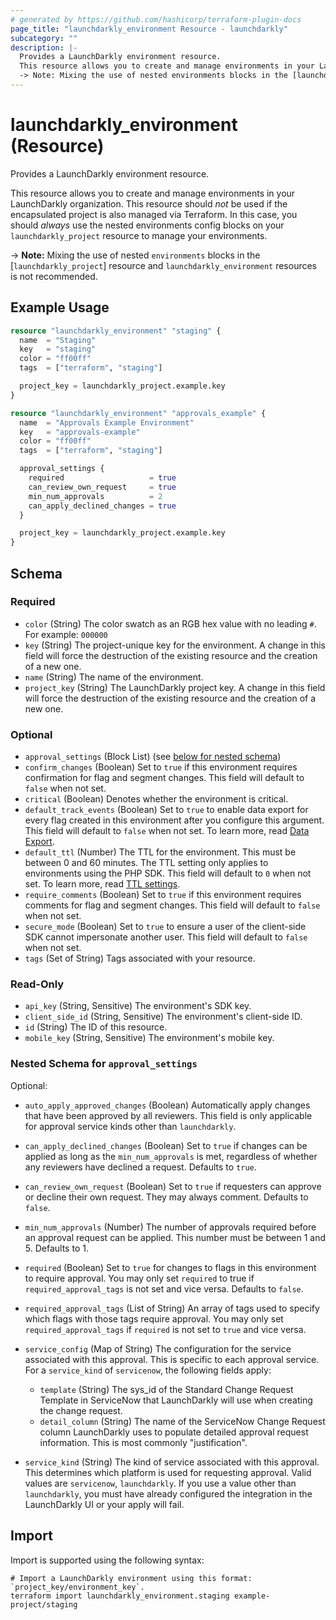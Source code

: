 ```yaml
---
# generated by https://github.com/hashicorp/terraform-plugin-docs
page_title: "launchdarkly_environment Resource - launchdarkly"
subcategory: ""
description: |-
  Provides a LaunchDarkly environment resource.
  This resource allows you to create and manage environments in your LaunchDarkly organization. This resource should not be used if the encapsulated project is also managed via Terraform. In this case, you should always use the nested environments config blocks on your launchdarkly_project resource to manage your environments.
  -> Note: Mixing the use of nested environments blocks in the [launchdarkly_project] resource and launchdarkly_environment resources is not recommended.
---
```


# launchdarkly_environment (Resource)

Provides a LaunchDarkly environment resource.

This resource allows you to create and manage environments in your LaunchDarkly organization. This resource should _not_ be used if the encapsulated project is also managed via Terraform. In this case, you should _always_ use the nested environments config blocks on your `launchdarkly_project` resource to manage your environments.

-> **Note:** Mixing the use of nested `environments` blocks in the [`launchdarkly_project`] resource and `launchdarkly_environment` resources is not recommended.

## Example Usage

```terraform
resource "launchdarkly_environment" "staging" {
  name  = "Staging"
  key   = "staging"
  color = "ff00ff"
  tags  = ["terraform", "staging"]

  project_key = launchdarkly_project.example.key
}

resource "launchdarkly_environment" "approvals_example" {
  name  = "Approvals Example Environment"
  key   = "approvals-example"
  color = "ff00ff"
  tags  = ["terraform", "staging"]

  approval_settings {
    required                   = true
    can_review_own_request     = true
    min_num_approvals          = 2
    can_apply_declined_changes = true
  }

  project_key = launchdarkly_project.example.key
}
```

<!-- schema generated by tfplugindocs -->
## Schema

### Required

- `color` (String) The color swatch as an RGB hex value with no leading `#`. For example: `000000`
- `key` (String) The project-unique key for the environment. A change in this field will force the destruction of the existing resource and the creation of a new one.
- `name` (String) The name of the environment.
- `project_key` (String) The LaunchDarkly project key. A change in this field will force the destruction of the existing resource and the creation of a new one.

### Optional

- `approval_settings` (Block List) (see [below for nested schema](#nestedblock--approval_settings))
- `confirm_changes` (Boolean) Set to `true` if this environment requires confirmation for flag and segment changes. This field will default to `false` when not set.
- `critical` (Boolean) Denotes whether the environment is critical.
- `default_track_events` (Boolean) Set to `true` to enable data export for every flag created in this environment after you configure this argument. This field will default to `false` when not set. To learn more, read [Data Export](https://docs.launchdarkly.com/home/data-export).
- `default_ttl` (Number) The TTL for the environment. This must be between 0 and 60 minutes. The TTL setting only applies to environments using the PHP SDK. This field will default to `0` when not set. To learn more, read [TTL settings](https://docs.launchdarkly.com/home/organize/environments#ttl-settings).
- `require_comments` (Boolean) Set to `true` if this environment requires comments for flag and segment changes. This field will default to `false` when not set.
- `secure_mode` (Boolean) Set to `true` to ensure a user of the client-side SDK cannot impersonate another user. This field will default to `false` when not set.
- `tags` (Set of String) Tags associated with your resource.

### Read-Only

- `api_key` (String, Sensitive) The environment's SDK key.
- `client_side_id` (String, Sensitive) The environment's client-side ID.
- `id` (String) The ID of this resource.
- `mobile_key` (String, Sensitive) The environment's mobile key.

<a id="nestedblock--approval_settings"></a>
### Nested Schema for `approval_settings`

Optional:

- `auto_apply_approved_changes` (Boolean) Automatically apply changes that have been approved by all reviewers. This field is only applicable for approval service kinds other than `launchdarkly`.
- `can_apply_declined_changes` (Boolean) Set to `true` if changes can be applied as long as the `min_num_approvals` is met, regardless of whether any reviewers have declined a request. Defaults to `true`.
- `can_review_own_request` (Boolean) Set to `true` if requesters can approve or decline their own request. They may always comment. Defaults to `false`.
- `min_num_approvals` (Number) The number of approvals required before an approval request can be applied. This number must be between 1 and 5. Defaults to 1.
- `required` (Boolean) Set to `true` for changes to flags in this environment to require approval. You may only set `required` to true if `required_approval_tags` is not set and vice versa. Defaults to `false`.
- `required_approval_tags` (List of String) An array of tags used to specify which flags with those tags require approval. You may only set `required_approval_tags` if `required` is not set to `true` and vice versa.
- `service_config` (Map of String) The configuration for the service associated with this approval. This is specific to each approval service. For a `service_kind` of `servicenow`, the following fields apply:

	 - `template` (String) The sys_id of the Standard Change Request Template in ServiceNow that LaunchDarkly will use when creating the change request.
	 - `detail_column` (String) The name of the ServiceNow Change Request column LaunchDarkly uses to populate detailed approval request information. This is most commonly "justification".
- `service_kind` (String) The kind of service associated with this approval. This determines which platform is used for requesting approval. Valid values are `servicenow`, `launchdarkly`. If you use a value other than `launchdarkly`, you must have already configured the integration in the LaunchDarkly UI or your apply will fail.

## Import

Import is supported using the following syntax:

```shell
# Import a LaunchDarkly environment using this format: `project_key/environment_key`.
terraform import launchdarkly_environment.staging example-project/staging
```

